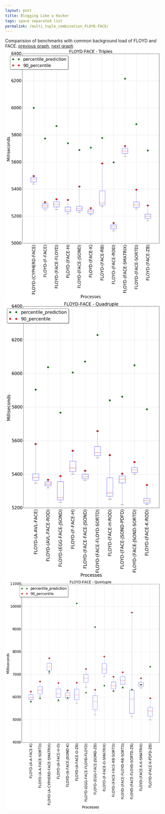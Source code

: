 ```yaml
---
layout: post
title: Blogging Like a Hacker
tags: space separated list
permalink: /multi_tuple_combination_FLOYD-FACE/
---
```


Comparision of benchmarks with common background load of FLOYD and FACE.
[previous graph](./multi_tuple_combination_FLOYD-EGG/), [next graph](./multi_tuple_combination_FLOYD-FLOYD/)
<img src="./images/triple/FLOYD/FLOYD-FACE_box.png" alt="graph figure"><img src="./images/quadruple/FLOYD/FLOYD-FACE_box.png" alt="graph figure"><img src="./images/quintuple/FLOYD/FLOYD-FACE_box.png" alt="graph figure">